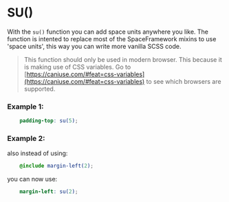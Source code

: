 # SU() <Badge text="1.0+"/> <Badge text="modern browser only" type="warning"/> 
With the `su()` function you can add space units anywhere you like. The function is intented to replace most of the SpaceFramework mixins to use 'space units', this way you can write more vanilla SCSS code. 

> This function should only be used in modern browser. This because it is making use of CSS variables. Go to [https://caniuse.com/#feat=css-variables](https://caniuse.com/#feat=css-variables) to see which browsers are supported. 

### Example 1:
```scss
	padding-top: su(5);
```

### Example 2:
also instead of using:
```scss
	@include margin-left(2);
```

you can now use:
```scss
	margin-left: su(2);
```